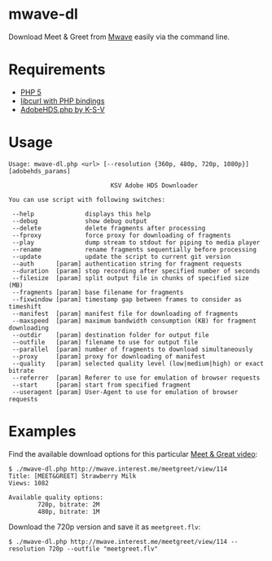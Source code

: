 mwave-dl
========

Download Meet & Greet from [Mwave](http://mwave.interest.me/meetgreet/) easily via the command line. 

# Requirements

* [PHP 5](http://php.net/downloads.php)
* [libcurl with PHP bindings](http://curl.haxx.se/libcurl/php/)
* [AdobeHDS.php by K-S-V](https://github.com/K-S-V/Scripts/blob/master/AdobeHDS.php)

# Usage

```
Usage: mwave-dl.php <url> [--resolution {360p, 480p, 720p, 1080p}] [adobehds_params]

                            KSV Adobe HDS Downloader

You can use script with following switches:

 --help              displays this help
 --debug             show debug output
 --delete            delete fragments after processing
 --fproxy            force proxy for downloading of fragments
 --play              dump stream to stdout for piping to media player
 --rename            rename fragments sequentially before processing
 --update            update the script to current git version
 --auth      [param] authentication string for fragment requests
 --duration  [param] stop recording after specified number of seconds
 --filesize  [param] split output file in chunks of specified size (MB)
 --fragments [param] base filename for fragments
 --fixwindow [param] timestamp gap between frames to consider as timeshift
 --manifest  [param] manifest file for downloading of fragments
 --maxspeed  [param] maximum bandwidth consumption (KB) for fragment downloading
 --outdir    [param] destination folder for output file
 --outfile   [param] filename to use for output file
 --parallel  [param] number of fragments to download simultaneously
 --proxy     [param] proxy for downloading of manifest
 --quality   [param] selected quality level (low|medium|high) or exact bitrate
 --referrer  [param] Referer to use for emulation of browser requests
 --start     [param] start from specified fragment
 --useragent [param] User-Agent to use for emulation of browser requests
```

# Examples

Find the available download options for this particular [Meet & Great video](http://mwave.interest.me/meetgreet/view/114):

```
$ ./mwave-dl.php http://mwave.interest.me/meetgreet/view/114
Title: [MEET&GREET] Strawberry Milk
Views: 1082

Available quality options:
        720p, bitrate: 2M
        480p, bitrate: 1M
```

Download the 720p version and save it as `meetgreet.flv`:

```
$ ./mwave-dl.php http://mwave.interest.me/meetgreet/view/114 --resolution 720p --outfile "meetgreet.flv"
```

